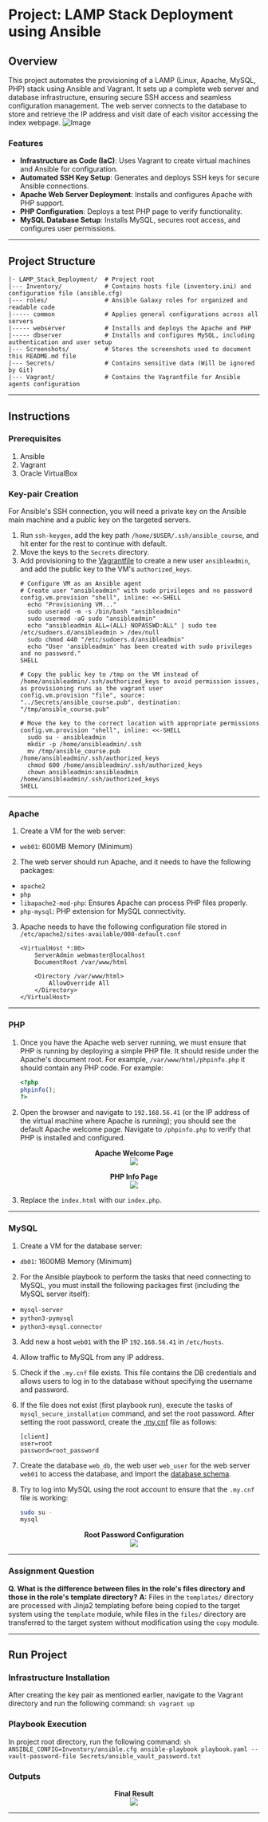 # Project: LAMP Stack Deployment using Ansible
## Overview
This project automates the provisioning of a LAMP (Linux, Apache, MySQL, PHP) stack using Ansible and Vagrant. It sets up a complete web server and database infrastructure, ensuring secure SSH access and seamless configuration management. The web server connects to the database to store and retrieve the IP address and visit date of each visitor accessing the index webpage.
![Image](Diagram.png)

### Features
- **Infrastructure as Code (IaC)**: Uses Vagrant to create virtual machines and Ansible for configuration.
- **Automated SSH Key Setup**: Generates and deploys SSH keys for secure Ansible connections.
- **Apache Web Server Deployment**: Installs and configures Apache with PHP support.
- **PHP Configuration**: Deploys a test PHP page to verify functionality.
- **MySQL Database Setup**: Installs MySQL, secures root access, and configures user permissions.

---

## Project Structure
```
|- LAMP_Stack_Deployment/  # Project root
|--- Inventory/            # Contains hosts file (inventory.ini) and configuration file (ansible.cfg)
|--- roles/                # Ansible Galaxy roles for organized and readable code
|----- common              # Applies general configurations across all servers
|----- webserver           # Installs and deploys the Apache and PHP
|----- dbserver            # Installs and configures MySQL, including authentication and user setup
|--- Screenshots/          # Stores the screenshots used to document this README.md file
|--- Secrets/              # Contains sensitive data (Will be ignored by Git)
|--- Vagrant/              # Contains the Vagrantfile for Ansible agents configuration
```

---

## Instructions
### Prerequisites
1. Ansible
2. Vagrant
3. Oracle VirtualBox

### Key-pair Creation
For Ansible's SSH connection, you will need a private key on the Ansible main machine and a public key on the targeted servers.
1. Run `ssh-keygen`, add the key path `/home/$USER/.ssh/ansible_course`, and hit enter for the rest to continue with default.
2. Move the keys to the `Secrets` directory.
3. Add provisioning to the [Vagrantfile](Vagrant/Vagrantfile) to create a new user `ansibleadmin`, and add the public key to the VM's `authorized_keys`. 
    ```
    # Configure VM as an Ansible agent
    # Create user "ansibleadmin" with sudo privileges and no password
    config.vm.provision "shell", inline: <<-SHELL
      echo "Provisioning VM..."
      sudo useradd -m -s /bin/bash "ansibleadmin"
      sudo usermod -aG sudo "ansibleadmin"
      echo "ansibleadmin ALL=(ALL) NOPASSWD:ALL" | sudo tee /etc/sudoers.d/ansibleadmin > /dev/null
      sudo chmod 440 "/etc/sudoers.d/ansibleadmin"
      echo "User 'ansibleadmin' has been created with sudo privileges and no password."
    SHELL

    # Copy the public key to /tmp on the VM instead of /home/ansibleadmin/.ssh/authorized_keys to avoid permission issues, as provisioning runs as the vagrant user
    config.vm.provision "file", source: "../Secrets/ansible_course.pub", destination: "/tmp/ansible_course.pub"

    # Move the key to the correct location with appropriate permissions
    config.vm.provision "shell", inline: <<-SHELL
      sudo su - ansibleadmin
      mkdir -p /home/ansibleadmin/.ssh
      mv /tmp/ansible_course.pub /home/ansibleadmin/.ssh/authorized_keys
      chmod 600 /home/ansibleadmin/.ssh/authorized_keys
      chown ansibleadmin:ansibleadmin /home/ansibleadmin/.ssh/authorized_keys
    SHELL
    ```

---

### Apache
1. Create a VM for the web server:
- `web01`: 600MB Memory (Minimum)

2. The web server should run Apache, and it needs to have the following packages:
- `apache2`
- `php`
- `libapache2-mod-php`: Ensures Apache can process PHP files properly.
- `php-mysql`: PHP extension for MySQL connectivity.

3. Apache needs to have the following configuration file stored in `/etc/apache2/sites-available/000-default.conf`
    ```
    <VirtualHost *:80>
        ServerAdmin webmaster@localhost
        DocumentRoot /var/www/html
     
        <Directory /var/www/html>
            AllowOverride All
        </Directory>
    </VirtualHost>
    ```

---

### PHP
1. Once you have the Apache web server running, we must ensure that PHP is running by deploying a simple PHP file. It should reside under the Apache's document root. For example, `/var/www/html/phpinfo.php` it should contain any PHP code. For example:
    ```php
    <?php
    phpinfo();
    ?>
    ```

2. Open the browser and navigate to `192.168.56.41` (or the IP address of the virtual machine where Apache is running); you should see the default Apache welcome page. Navigate to `/phpinfo.php` to verify that PHP is installed and configured.

<p align="center">
  <strong>Apache Welcome Page</strong>
  <br>
  <img src="Screenshots/apache.png">
</p>

<p align="center">
  <strong>PHP Info Page</strong>
  <br>
  <img src="Screenshots/phpinfo.png">
</p>

3. Replace the `index.html` with our `index.php`.

---

### MySQL
1. Create a VM for the database server:
- `db01`: 1600MB Memory (Minimum)

2. For the Ansible playbook to perform the tasks that need connecting to MySQL, you must install the following packages first (including the MySQL server itself):
- `mysql-server`
- `python3-pymysql`
- `python3-mysql.connector`

3. Add new a host `web01` with the IP `192.168.56.41` in `/etc/hosts`.

4. Allow traffic to MySQL from any IP address.

5. Check if the `.my.cnf` file exists. This file contains the DB credentials and allows users to log in to the database without specifying the username and password.

6. If the file does not exist (first playbook run), execute the tasks of `mysql_secure_installation` command, and set the root password. After setting the root password, create the [.my.cnf](roles/dbserver/templates/my.cnf.j2) file as follows:
    ```
    [client]
    user=root
    password=root_password
    ```

7. Create the database `web_db`, the web user `web_user` for the web server `web01` to access the database, and Import the [database schema](roles/dbserver/files/db_schema.sql).

8. Try to log into MySQL using the root account to ensure that the `.my.cnf` file is working:
    ```sh
    sudo su -
    mysql
    ```

<p align="center">
  <strong>Root Password Configuration</strong>
  <br>
  <img src="Screenshots/root-password-config.png">
</p>

---

### Assignment Question
**Q. What is the difference between files in the role's files directory and those in the role's template directory?**
**A:** Files in the `templates/` directory are processed with Jinja2 templating before being copied to the target system using the `template` module, while files in the `files/` directory are transferred to the target system without modification using the `copy` module.

---

## Run Project
### Infrastructure Installation
After creating the key pair as mentioned earlier, navigate to the Vagrant directory and run the following command:
    ```sh
    vagrant up
    ```

### Playbook Execution
In project root directory, run the following command:
    ```sh
    ANSIBLE_CONFIG=Inventory/ansible.cfg ansible-playbook playbook.yaml --vault-password-file Secrets/ansible_vault_password.txt
    ```
    
### Outputs

<p align="center">
  <strong>Final Result</strong>
  <br>
  <img src="Screenshots/final-result.png">
</p>

---
